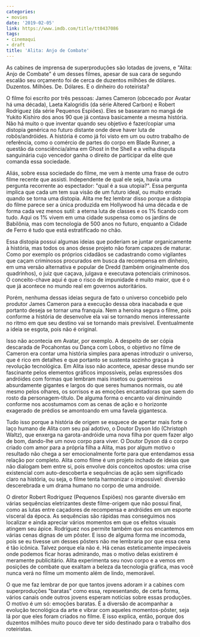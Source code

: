 ```yaml
---
categories:
- movies
date: '2019-02-05'
link: https://www.imdb.com/title/tt0437086
tags:
- cinemaqui
- draft
title: 'Alita: Anjo de Combate'
---
```


As cabines de imprensa de superproduções são lotadas de jovens, e "Alita: Anjo de Combate" é um desses filmes, apesar de sua cara de segundo escalão seu orçamento foi de cerca de duzentos milhões de dólares. Duzentos. Milhões. De. Dólares. E o dinheiro do roteirista?

O filme foi escrito por três pessoas: James Cameron (obcecado por Avatar há uma década), Laeta Kalogridis (da série Altered Carbon) e Robert Rodriguez (da série Pequenos Espiões). Eles se basearam no mangá de Yukito Kishiro dos anos 90 que já contava basicamente a mesma história. Não há muito o que inventar quando seu objetivo é fazer/copiar uma distopia genérica no futuro distante onde deve haver luta de robôs/andróides. A história é como já foi visto em um ou outro trabalho de referência, como o comércio de partes do corpo em Blade Runner, a questão da consciência/alma em Ghost in the Shell e a velha disputa sanguinária cujo vencedor ganha o direito de participar da elite que comanda essa sociedade.

Aliás, sobre essa sociedade do filme, me vem à mente uma frase de outro filme recente que assisti. Independente de qual ele seja, havia uma pergunta recorrente ao espectador: "qual é a sua utopia?". Essa pergunta implica que cada um tem sua visão de um futuro ideal, ou muito errado quando se torna uma distopia. Alita me fez lembrar disso porque a distopia do filme parece ser a única produzida em Hollywood há uma década e de forma cada vez menos sutil: a eterna luta de classes e os 1% ficando com tudo. Aqui os 1% vivem em uma cidade suspensa como os jardins de Babilônia, mas com tecnologia de 500 anos no futuro, enquanto a Cidade de Ferro é tudo que está estratificado no chão.

Essa distopia possui algumas ideias que poderiam se juntar organicamente à história, mas todos os anos desse projeto não foram capazes de maturar. Como por exemplo os próprios cidadãos se cadastrando como vigilantes que caçam criminosos procurados em busca da recompensa em dinheiro, em uma versão alternativa e popular de Dredd (também originalmente dos quadrinhos), o juiz que caçava, julgava e executava potenciais criminosos. O conceito-chave aqui é que o risco de impunidade é muito maior, que é o que já acontece no mundo real em governos autoritários.

Porém, nenhuma dessas ideias segura de fato o universo concebido pelo produtor James Cameron para a execução dessa obra inacabada e que portanto deseja se tornar uma franquia. Nem a heroína segura o filme, pois conforme a história de desenvolve ela vai se tornando menos interessante no ritmo em que seu destino vai se tornando mais previsível. Eventualmente a ideia se esgota, pois não é original.

Isso não acontecia em Avatar, por exemplo. A despeito de ser cópia descarada de Pocahontas ou Dança com Lobos, o objetivo no filme de Cameron era contar uma história simples para apenas introduzir o universo, que é rico em detalhes e que portanto se sustenta sozinho graças à revolução tecnológica. Em Alita isso não acontece, apesar desse mundo ser fascinante pelos elementos gráficos impossíveis, pelas expressões dos andróides com formas que lembram mais insetos ou guerreiros absurdamente gigantes e largos do que seres humanos normais, ou até mesmo pelos olhares, os sorrisos e as emoções encantadoras que saem do rosto da personagem-título. De alguma forma o encanto vai diminuindo conforme nos acostumamos com as cenas de ação e o horizonte exagerado de prédios se amontoando em uma favela gigantesca.

Tudo isso porque a história de origem se esquece de apertar mais forte o laço humano de Alita com seu pai adotivo, o Doutor Dyson Ido (Christoph Waltz), que enxerga na garota-andróide uma nova filha por quem fazer algo de bom, dando-lhe um novo corpo para viver. O Doutor Dyson dá o corpo criado com amor para a própria filha a Alita, mas por algum motivo o resultado não chega a ser emocionalmente forte para que entendamos essa relação por completo. Alita como filme é um projeto inchado de ideias que não dialogam bem entre si, pois envolve dois conceitos opostos: uma crise existencial com auto-descoberta e sequências de ação sem significado claro na história, ou seja, o filme tenta harmonizar o impossível: diversão descerebrada e um drama humano no corpo de uma androide.

O diretor Robert Rodriguez (Pequenos Espiões) nos garante diversão em várias sequências eletrizantes deste filme-origem que não possui final, como as lutas entre caçadores de recompensa e andróides em um esporte visceral da época. As sequências são rápidas mas conseguimos nos localizar e ainda apreciar vários momentos em que os efeitos visuais atingem seu ápice. Rodriguez nos permite também que nos encantemos em várias cenas dignas de um pôster. E isso de alguma forma me incomoda, pois se eu tivesse um desses pôsters não me lembraria por que essa cena é tão icônica. Talvez porque ela não é. Há cenas esteticamente impecáveis onde podemos ficar horas admirando, mas o motivo delas existirem é meramente publicitário. Alita experimenta seu novo corpo e a vemos em posições de combate que exaltam a beleza da tecnologia gráfica, mas você nunca verá no filme um momento além de lindo, memorável.

O que me faz lembrar de por que tantos jovens adoram ir a cabines com superproduções "baratas" como essa, representando, de certa forma, vários canais onde outros jovens esperam notícias sobre essas produções. O motivo é um só: emoções baratas. É a diversão de acompanhar a evolução tecnológica da arte e vibrar com aqueles momentos-pôster, seja lá por que eles foram criados no filme. E isso explica, então, porque dos duzentos milhões muito pouco deve ter sido destinado para o trabalho dos roteiristas.